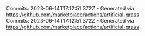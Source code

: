 Commits: 2023-06-14T17:12:51.372Z - Generated via https://github.com/marketplace/actions/artificial-grass
<br>
Commits: 2023-06-14T17:12:51.372Z - Generated via https://github.com/marketplace/actions/artificial-grass
<br>
